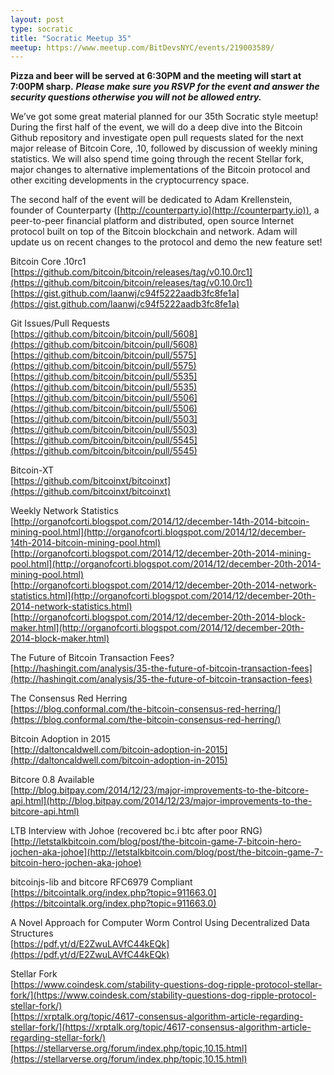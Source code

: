 ```yaml
---
layout: post
type: socratic
title: "Socratic Meetup 35"
meetup: https://www.meetup.com/BitDevsNYC/events/219003589/
---
```


**Pizza and beer will be served at 6:30PM and the meeting will start at 7:00PM sharp.** **_Please make sure you RSVP for the event and answer the security questions otherwise you will not be allowed entry._**

We’ve got some great material planned for our 35th Socratic style meetup! During the first half of the event, we will do a deep dive into the Bitcoin Github repository and investigate open pull requests slated for the next major release of Bitcoin Core, .10, followed by discussion of weekly mining statistics. We will also spend time going through the recent Stellar fork, major changes to alternative implementations of the Bitcoin protocol and other exciting developments in the cryptocurrency space.

The second half of the event will be dedicated to Adam Krellenstein, founder of Counterparty ([](http://counterparty.io)[http://counterparty.io](http://counterparty.io)), a peer-to-peer financial platform and distributed, open source Internet protocol built on top of the Bitcoin blockchain and network. Adam will update us on recent changes to the protocol and demo the new feature set! 

Bitcoin Core .10rc1  
[](https://github.com/bitcoin/bitcoin/releases/tag/v0.10.0rc1)[https://github.com/bitcoin/bitcoin/releases/tag/v0.10.0rc1](https://github.com/bitcoin/bitcoin/releases/tag/v0.10.0rc1)  
[](https://gist.github.com/laanwj/c94f5222aadb3fc8fe1a)[https://gist.github.com/laanwj/c94f5222aadb3fc8fe1a](https://gist.github.com/laanwj/c94f5222aadb3fc8fe1a)

Git Issues/Pull Requests  
[](https://github.com/bitcoin/bitcoin/pull/5608)[https://github.com/bitcoin/bitcoin/pull/5608](https://github.com/bitcoin/bitcoin/pull/5608)  
[](https://github.com/bitcoin/bitcoin/pull/5575)[https://github.com/bitcoin/bitcoin/pull/5575](https://github.com/bitcoin/bitcoin/pull/5575)  
[](https://github.com/bitcoin/bitcoin/pull/5535)[https://github.com/bitcoin/bitcoin/pull/5535](https://github.com/bitcoin/bitcoin/pull/5535)  
[](https://github.com/bitcoin/bitcoin/pull/5506)[https://github.com/bitcoin/bitcoin/pull/5506](https://github.com/bitcoin/bitcoin/pull/5506)  
[](https://github.com/bitcoin/bitcoin/pull/5503)[https://github.com/bitcoin/bitcoin/pull/5503](https://github.com/bitcoin/bitcoin/pull/5503)  
[](https://github.com/bitcoin/bitcoin/pull/5545)[https://github.com/bitcoin/bitcoin/pull/5545](https://github.com/bitcoin/bitcoin/pull/5545)

Bitcoin-XT  
[](https://github.com/bitcoinxt/bitcoinxt)[https://github.com/bitcoinxt/bitcoinxt](https://github.com/bitcoinxt/bitcoinxt)

Weekly Network Statistics  
[](http://organofcorti.blogspot.com/2014/12/december-14th-2014-bitcoin-mining-pool.html)[http://organofcorti.blogspot.com/2014/12/december-14th-2014-bitcoin-mining-pool.html](http://organofcorti.blogspot.com/2014/12/december-14th-2014-bitcoin-mining-pool.html)  
[](http://organofcorti.blogspot.com/2014/12/december-20th-2014-mining-pool.html)[http://organofcorti.blogspot.com/2014/12/december-20th-2014-mining-pool.html](http://organofcorti.blogspot.com/2014/12/december-20th-2014-mining-pool.html)  
[](http://organofcorti.blogspot.com/2014/12/december-20th-2014-network-statistics.html)[http://organofcorti.blogspot.com/2014/12/december-20th-2014-network-statistics.html](http://organofcorti.blogspot.com/2014/12/december-20th-2014-network-statistics.html)  
[](http://organofcorti.blogspot.com/2014/12/december-20th-2014-block-maker.html)[http://organofcorti.blogspot.com/2014/12/december-20th-2014-block-maker.html](http://organofcorti.blogspot.com/2014/12/december-20th-2014-block-maker.html)

The Future of Bitcoin Transaction Fees?  
[](http://hashingit.com/analysis/35-the-future-of-bitcoin-transaction-fees)[http://hashingit.com/analysis/35-the-future-of-bitcoin-transaction-fees](http://hashingit.com/analysis/35-the-future-of-bitcoin-transaction-fees)

The Consensus Red Herring  
[](https://blog.conformal.com/the-bitcoin-consensus-red-herring/)[https://blog.conformal.com/the-bitcoin-consensus-red-herring/](https://blog.conformal.com/the-bitcoin-consensus-red-herring/)

Bitcoin Adoption in 2015  
[](http://daltoncaldwell.com/bitcoin-adoption-in-2015)[http://daltoncaldwell.com/bitcoin-adoption-in-2015](http://daltoncaldwell.com/bitcoin-adoption-in-2015)

Bitcore 0.8 Available  
[](http://blog.bitpay.com/2014/12/23/major-improvements-to-the-bitcore-api.html)[http://blog.bitpay.com/2014/12/23/major-improvements-to-the-bitcore-api.html](http://blog.bitpay.com/2014/12/23/major-improvements-to-the-bitcore-api.html)

LTB Interview with Johoe (recovered bc.i btc after poor RNG)  
[](http://letstalkbitcoin.com/blog/post/the-bitcoin-game-7-bitcoin-hero-jochen-aka-johoe)[http://letstalkbitcoin.com/blog/post/the-bitcoin-game-7-bitcoin-hero-jochen-aka-johoe](http://letstalkbitcoin.com/blog/post/the-bitcoin-game-7-bitcoin-hero-jochen-aka-johoe)

bitcoinjs-lib and bitcore RFC6979 Compliant  
[](https://bitcointalk.org/index.php?topic=911663.0)[https://bitcointalk.org/index.php?topic=911663.0](https://bitcointalk.org/index.php?topic=911663.0)

A Novel Approach for Computer Worm Control Using Decentralized Data Structures  
[](https://pdf.yt/d/E2ZwuLAVfC44kEQk)[https://pdf.yt/d/E2ZwuLAVfC44kEQk](https://pdf.yt/d/E2ZwuLAVfC44kEQk)

Stellar Fork  
[](https://www.coindesk.com/stability-questions-dog-ripple-protocol-stellar-fork/)[https://www.coindesk.com/stability-questions-dog-ripple-protocol-stellar-fork/](https://www.coindesk.com/stability-questions-dog-ripple-protocol-stellar-fork/)  
[](https://xrptalk.org/topic/4617-consensus-algorithm-article-regarding-stellar-fork/)[https://xrptalk.org/topic/4617-consensus-algorithm-article-regarding-stellar-fork/](https://xrptalk.org/topic/4617-consensus-algorithm-article-regarding-stellar-fork/)  
[](https://stellarverse.org/forum/index.php/topic,10.15.html)[https://stellarverse.org/forum/index.php/topic,10.15.html](https://stellarverse.org/forum/index.php/topic,10.15.html)

